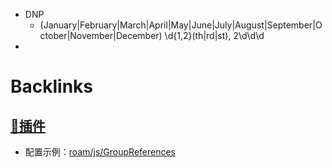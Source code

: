 - DNP
    - (January|February|March|April|May|June|July|August|September|October|November|December) \d{1,2}(th|rd|st), 2\d\d\d
- 

# Backlinks
## [🎫插件](<🎫插件.md>)
- 配置示例：[roam/js/GroupReferences](<../../roam/js/GroupReferences.md>)

